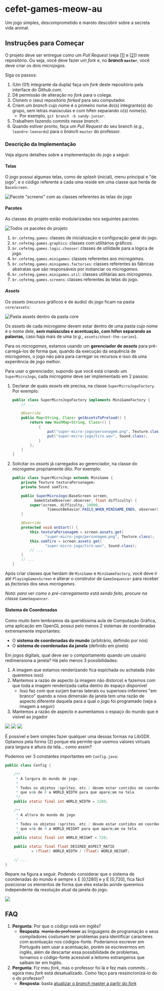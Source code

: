 # cefet-games-meow-au

Um jogo simples, descomprometido e maroto descobrir sobre a secreta vida
animal.

## Instruções para Começar

O projeto deve ser entregue como um _Pull Request_ (veja
[[1]][using-pull-requests] e [[2]][creating-pull-requests]) neste repositório.
Ou seja, você deve fazer um _fork_ e, no **_branch_ `master`**, você deve
criar os dois microjogos.

Siga os passos:

1. (Um (01) integrante da dupla) faça um _fork_ deste repositório pela
   interface do Github.com.
1. Dê permissão de alteração no _fork_ para o colega.
1. Clonem o (seu) repositório _forked_ para seu computador.
1. Criem um _branch_ cujo nome é o primeiro nome do(s) integrante(s) do grupo,
   sem letras maiúsculas e com hífen separando o(s) nome(s).
   - Por exemplo, `git branch -b sandy-junior`.
1. Trabalhem fazendo _commits_ nesse _branch_.
1. Quando estiver pronto, faça um _Pull Request_ do seu branch (_e.g._,
   `leandro-leonardo`) para o _branch_ `master` do professor.


### Descrição da Implementação

Veja alguns detalhes sobre a implementação do jogo a seguir.

#### Telas

O jogo possui algumas telas, como de _splash_ (inicial), menu principal e
"de jogo", e o código referente a cada uma reside em uma classe que herda de
`BaseScreen`.

![Pacote "screens" com as classes referentes às telas do jogo](docs/package-screens.png)


#### Pacotes

As classes do projeto estão modularizadas nos seguintes pacotes:

![Todos os pacotes do projeto](docs/packages.png)

1. `br.cefetmg.games`: classes de inicialização e configuração geral do jogo.
1. `br.cefetmg.games.graphics`: classes com utilitários gráficos.
1. `br.cefetmg.games.logic.chooser`: classes de utilidade para a lógica de jogo.
1. `br.cefetmg.games.minigames`: classes referentes aos _microgames_.
1. `br.cefetmg.games.minigames.factories`: classes referentes às fábricas
   abstratas que são responsáveis por instanciar os _microgames_.
1. `br.cefetmg.games.minigames.util`: classes utilitárias aos _microgames_.
1. `br.cefetmg.games.screens`: classes referentes às telas do jogo.

#### _Assets_

Os _assets_ (recursos gráficos e de áudio) do jogo ficam na pasta `core/assets`:

![Pasta assets dentro da pasta core](docs/folder-assets.png)

Os _assets_ de cada _microgame_ devem estar dentro de uma pasta cujo nome é
o nome dele, **sem maiúsculas e acentuação, com hífen separando as palavras,**
caso haja mais de uma (_e.g._, `assets/shoot-the-caries`).

Para os _microgames_, estamos usando um **gerenciador de _assets_** para
pré-carregá-los de forma que, quando da execução da sequência de _microgames_,
o jogo não pára para carregar os recursos e isso dá uma experiência de jogo
melhor.

Para usar o gerenciador, supondo que você está criando um `SuperMicroJogo`,
cada _microgame_ deve ser implementado em 2 passos:

1. Declarar de quais _assets_ ele precisa, na classe `SuperMicroJogoFactory`.
   Por exemplo:
   ```java
   public class SuperMicroJogoFactory implements MiniGameFactory {
       // ...

       @Override
       public Map<String, Class> getAssetsToPreload() {
           return new HashMap<String, Class>() {
               {
                   put("super-micro-jogo/personagem.png", Texture.class);
                   put("super-micro-jogo/tiro.wav", Sound.class);                  
               }
           };
       }
   }  
   ```
1. Solicitar os _assets_ já carregados ao gerenciador, na classe do
   _microgame_ propriamente dito. Por exemplo:
   ```java
   public class SuperMicroJogo extends MiniGame {
       private Texture texturaPersonagem;
       private Sound somTiro;

       public SuperMicroJogo(BaseScreen screen,
             GameStateObserver observer, float difficulty) {
           super(screen, difficulty, 10000,
                   TimeoutBehavior.FAILS_WHEN_MINIGAME_ENDS, observer);
       }

       @Override
       protected void onStart() {
           this.texturaPersonagem = screen.assets.get(
                  "super-micro-jogo/personagem.png", Texture.class);
           this.somTiro = screen.assets.get(
                  "super-micro-jogo/tiro.wav", Sound.class);
           // ...
       }
       // ...
   }
   ```

Após criar classes que herdam de `MiniGame` e `MiniGameFactory`, você
deve ir até `PlayingGamesScreen` e alterar o construtor de `GameSequencer`
para receber as _factories_ dos seus _microgames_.

_Nota: para ver como o pré-carregamento está sendo feito, procure na classe
`GameSequencer`._

#### Sistema de Coordenadas

Como muito bem lembramos da queridíssima aula de Computação Gráfica, uma
aplicação em OpenGL possui pelo menos 2 sistemas de coordenadas extremamente
importantes:

- O **sistema de coordenadas do mundo** (arbitrário, definido por nós)
- O **sistema de coordenadas da janela** (definido em pixels)

Em jogos digitais, qual deve ser o comportamento quando um usuário redimensiona
a janela? Há pelo menos 3 possibilidades:

1. A imagem que estamos renderizando fica espichada ou achatada (não
   queremos isso)
1. Mantemos a razão de aspecto (a imagem não distorce) e fazemos com que toda
   a imagem renderizada caiba dentro do espaço disponível
   - Isso faz com que surjam barras laterais ou superioes-inferiores "em branco"
     quando a nova dimensão da janela tem uma razão de aspecto diferente
     daquela para a qual o jogo foi programado (veja a imagem a seguir)
1. Mantemos a razão de aspecto e aumentamos o espaço do mundo que é visível ao
   jogador

![](docs/fit-viewport-1.png)
![](docs/arrow.png)
![](docs/fit-viewport-2.png)

É possível e bem simples fazer qualquer uma dessas formas na LibGDX. Optamos
pela forma (2) porque ela permite que usemos valores virtuais para largura e
altura da tela... como assim?

Podemos ver 3 constantes importantes em `Config.java`:
```java
public class Config {

    /**
     * A largura do mundo de jogo.
     *
     * Todos os objetos (sprites, etc.) devem estar contidos em coordenadas x
     * que vão de 0 a WORLD_WIDTH para que apareçam na tela.
     */
    public static final int WORLD_WIDTH = 1280;

    /**
     * A altura do mundo de jogo.
     *
     * Todos os objetos (sprites, etc.) devem estar contidos em coordenadas y
     * que vão de 0 a WORLD_HEIGHT para que apareçam na tela.
     */
    public static final int WORLD_HEIGHT = 720;

    public static final float DESIRED_ASPECT_RATIO
            = (float) WORLD_WIDTH / (float) WORLD_HEIGHT;

    // ...
}
```

Repare na figura a seguir. Podendo considerar que o sistema de coordenadas
do mundo é sempre x E [0,1280] e y E [0,720], fica fácil posicionar os
elementos de forma que eles estarão aonde queremos independente da
resolução atual da janela do jogo.

![](docs/coordinate-systems.png)

## FAQ

1. **Pergunta**: Por que o código está em inglês?
   - **Resposta**: ~~mania do professor~~ as linguagens de programação e
     seus compiladores costumam ter problemas para identificar caracteres com
     acentuação nos códigos-fonte. Poderíamos escrever em Português sem usar a
     acentuação, porém se escrevermos em inglês, além de descartar essa
     possibilidade de problemas, tornamos o código-fonte acessível a leitores
     estrangeiros que saibam ler em Inglês.
1. **Pergunta**: Fiz meu _fork_, mas o professor foi lá e fez mais _commits_...
   agora meu  _fork_ está desatualizado. Como faço para ressincronizá-lo do
   o do professor?
   - **Resposta**: basta [atualizar o _branch_ master a partir do _fork_][syncing-fork]

[enunciado]: https://github.com/fegemo/cefet-games/blob/master/assignments/tp1-brushmyteethplz/README.md
[using-pull-requests]: https://help.github.com/articles/using-pull-requests/
[creating-pull-requests]: https://help.github.com/articles/creating-a-pull-request/
[syncing-fork]: https://help.github.com/articles/syncing-a-fork/

